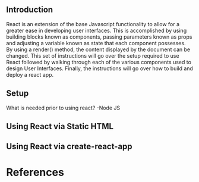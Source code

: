 ## Introduction
  React is an extension of the base Javascript functionality to allow for a greater ease in developing user interfaces. This is accomplished by
  using building blocks known as components, passing parameters known as
  props and adjusting a variable known as state that each component
  possesses. By using a render() method, the content displayed by the
  document can be changed. This set of instructions will go over the
  setup required to use React followed by walking through each of
  the various components used to design User Interfaces. Finally, the instructions will go over how to build and deploy a react app.

## Setup
  What is needed prior to using react?
    -Node JS

## Using React via Static HTML

## Using React via create-react-app


# References 
